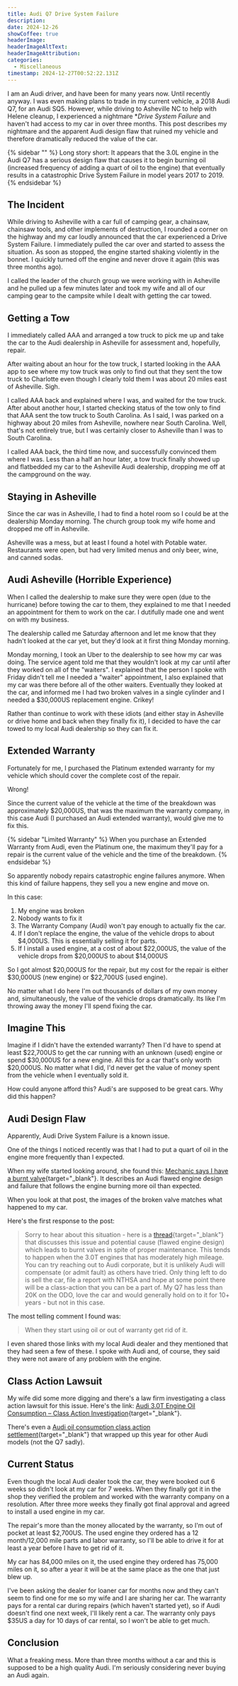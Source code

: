 ```yaml
---
title: Audi Q7 Drive System Failure
description: 
date: 2024-12-26
showCoffee: true
headerImage: 
headerImageAltText: 
headerImageAttribution: 
categories:
  - Miscellaneous
timestamp: 2024-12-27T00:52:22.131Z
---
```


I am an Audi driver, and have been for many years now. Until recently anyway. I was even making plans to trade in my current vehicle, a 2018 Audi Q7, for an Audi SQ5. However, while driving to Asheville NC to help with Helene cleanup, I experienced a nightmare **Drive System Failure* and haven't had access to my car in over three months. This post describes my nightmare and the apparent Audi design flaw that ruined my vehicle and therefore dramatically reduced the value of the car.

{% sidebar "" %}
Long story short: It appears that the 3.0L engine in the Audi Q7 has a serious design flaw that causes it to begin burning oil (increased frequency of adding a quart of oil to the engine) that eventually results in a catastrophic Drive System Failure in model years 2017 to 2019.
{% endsidebar %}

## The Incident

While driving to Asheville with a car full of camping gear, a chainsaw, chainsaw tools, and other implements of destruction, I rounded a corner on the highway and my car loudly announced that the car experienced a Drive System Failure. I immediately pulled the car over and started to assess the situation. As soon as stopped, the engine started shaking violently in the bonnet. I quickly turned off the engine and never drove it again (this was three months ago).

I called the leader of the church group we were working with in Asheville and he pulled up a few minutes later and took my wife and all of our camping gear to the campsite while I dealt with getting the car towed. 

## Getting a Tow

I immediately called AAA and arranged a tow truck to pick me up and take the car to the Audi dealership in Asheville for assessment and, hopefully, repair. 

After waiting about an hour for the tow truck, I started looking in the AAA app to see where my tow truck was only to find out that they sent the tow truck to Charlotte even though I clearly told them I was about 20 miles east of Asheville. Sigh. 

I called AAA back and explained where I was, and waited for the tow truck. After about another hour, I started checking status of the tow only to find that AAA sent the tow truck to South Carolina. As I said, I was parked on a highway about 20 miles from Asheville, nowhere near South Carolina. Well, that's not entirely true, but I was certainly closer to Asheville than I was to South Carolina. 

I called AAA back, the third time now, and successfully convinced them where I was. Less than a half an hour later, a tow truck finally showed up and flatbedded my car to the Asheville Audi dealership, dropping me off at the campground on the way.

## Staying in Asheville

Since the car was in Asheville, I had to find a hotel room so I could be at the dealership Monday morning. The church group took my wife home and dropped me off in Asheville.

Asheville was a mess, but at least I found a hotel with Potable water. Restaurants were open, but had very limited menus and only beer, wine, and canned sodas. 

## Audi Asheville (Horrible Experience)

When I called the dealership to make sure they were open (due to the hurricane) before towing the car to them, they explained to me that I needed an appointment for them to work on the car. I dutifully made one and went on with my business. 

The dealership called me Saturday afternoon and let me know that they hadn't looked at the car yet, but they'd look at it first thing Monday morning.

Monday morning, I took an Uber to the dealership to see how my car was doing. The service agent told me that they wouldn't look at my car until after they worked on all of the "waiters".  I explained that the person I spoke with Friday didn't tell me I needed a "waiter" appointment, I also explained that my car was there before all of the other waiters. Eventually they looked at the car, and informed me I had two broken valves in a single cylinder and I needed a $30,000US replacement engine. Crikey!

Rather than continue to work with these idiots (and either stay in Asheville or drive home and back when they finally fix it), I decided to have the car towed to my local Audi dealership so they can fix it. 

## Extended Warranty

Fortunately for me, I purchased the Platinum extended warranty for my vehicle which should cover the complete cost of the repair.

Wrong!

Since the current value of the vehicle at the time of the breakdown was approximately $20,000US, that was the maximum the warranty company, in this case Audi (I purchased an Audi extended warranty), would give me to fix this. 

{% sidebar "Limited Warranty" %}
When you purchase an Extended Warranty from Audi, even the Platinum one, the maximum they'll pay for a repair is the current value of the vehicle and the time of the breakdown.
{% endsidebar %}

So apparently nobody repairs catastrophic engine failures anymore. When this kind of failure happens, they sell you a new engine and move on. 

In this case:

1. My engine was broken
2. Nobody wants to fix it
3. The Warranty Company (Audi) won't pay enough to actually fix the car.
4. If I don't replace the engine, the value of the vehicle drops to about $4,000US. This is essentially selling it for parts.
5. If I install a used engine, at a cost of about $22,000US, the value of the vehicle drops from $20,000US to about $14,000US

So I got almost $20,000US for the repair, but my cost for the repair is either $30,000US (new engine) or $22,700US (used engine).

No matter what I do here I'm out thousands of dollars of my own money and, simultaneously, the value of the vehicle drops dramatically. Its like I'm throwing away the money I'll spend fixing the car.

## Imagine This

Imagine if I didn't have the extended warranty? Then I'd have to spend at least $22,700US to get the car running with an unknown (used) engine or spend $30,000US for a new engine. All this for a car that's only worth $20,000US. No matter what I did, I'd never get the value of money spent from the vehicle when I eventually sold it. 

How could anyone afford this? Audi's are supposed to be great cars. Why did this happen?

## Audi Design Flaw

Apparently, Audi Drive System Failure is a known issue. 

One of the things I noticed recently was that I had to put a quart of oil in the engine more frequently than I expected.

When my wife started looking around, she found this: [Mechanic says I have a burnt valve](https://audiworld.com/forums/q7-mkii-discussion-211/mechanic-says-i-have-burnt-valve-3067401/){target="_blank"}. It describes an Audi flawed engine design and failure that follows the engine burning more oil than expected.

When you look at that post, the images of the broken valve matches what happened to my car.

Here's the first response to the post:

> Sorry to hear about this situation - here is a [thread](https://audiworld.com/forums/q7-mkii-discussion-211/insane-engine-repair-estimate-2017-q7-3066848/page3/){target="_blank"} that discusses this issue and potential cause (flawed engine design) which leads to burnt valves in spite of proper maintenance. This tends to happen when the 3.0T engines that has moderately high mileage. You can try reaching out to Audi corporate, but it is unlikely Audi will compensate (or admit fault) as others have tried. Only thing left to do is sell the car, file a report with NTHSA and hope at some point there will be a class-action that you can be a part of. My Q7 has less than 20K on the ODO, love the car and would generally hold on to it for 10+ years - but not in this case.

The most telling comment I found was:

> When they start using oil or out of warranty get rid of it.

I even shared those links with my local Audi dealer and they mentioned that they had seen a few of these. I spoke with Audi and, of course, they said they were not aware of any problem with the engine.

## Class Action Lawsuit

My wife did some more digging and there's a law firm investigating a class action lawsuit for this issue. Here's the link: [Audi 3.0T Engine Oil Consumption – Class Action Investigation](https://sauderschelkopf.com/automotive/audi-3-0t-engine-oil-consumption-class-action-investigation/){target="_blank"}.

There's even a [Audi oil consumption class action settlement](https://topclassactions.com/lawsuit-settlements/closed-settlements/audi-oil-consumption-class-action-settlement/){target="_blank"} that wrapped up this year for other Audi models (not the Q7 sadly).

## Current Status

Even though the local Audi dealer took the car, they were booked out 6 weeks so didn't look at my car for 7 weeks. When they finally got it in the shop they verified the problem and worked with the warranty company on a resolution. After three more weeks they finally got final approval and agreed to install a used engine in my car. 

The repair's more than the money allocated by the warranty, so I'm out of pocket at least $2,700US. The used engine they ordered has a 12 month/12,000 mile parts and labor warranty, so I'll be able to drive it for at least a year before I have to get rid of it. 

My car has 84,000 miles on it, the used engine they ordered has 75,000 miles on it, so after a year it will be at the same place as the one that just blew up. 

I've been asking the dealer for loaner car for months now and they can't seem to find one for me so my wife and I are sharing her car. The warranty pays for a rental car during repairs (which haven't started yet), so if Audi doesn't find one next week, I'll likely rent a car. The warranty only pays $35US a day for 10 days of car rental, so I won't be able to get much.

## Conclusion

What a freaking mess. More than three months without a car and this is supposed to be a high quality Audi. I'm seriously considering never buying an Audi again.
